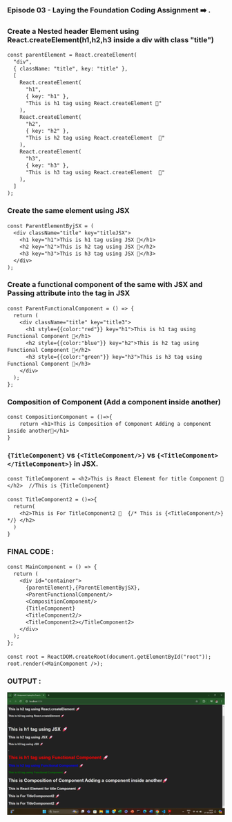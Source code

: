 ### Episode 03 - Laying the Foundation Coding Assignment ➡️ .

### Create a Nested header Element using React.createElement(h1,h2,h3 inside a div with class "title")

```
const parentElement = React.createElement(
  "div",
  { className: "title", key: "title" },
  [
    React.createElement(
      "h1",
      { key: "h1" },
      "This is h1 tag using React.createElement 🚀"
    ),
    React.createElement(
      "h2",
      { key: "h2" },
      "This is h2 tag using React.createElement  🚀"
    ),
    React.createElement(
      "h3",
      { key: "h3" },
      "This is h3 tag using React.createElement  🚀"
    ),
  ]
);
```

### Create the same element using JSX

```
const ParentElementByjSX = (
  <div className="title" key="titleJSX">
    <h1 key="h1">This is h1 tag using JSX 🚀</h1>
    <h2 key="h2">This is h2 tag using JSX 🚀</h2>
    <h3 key="h3">This is h3 tag using JSX 🚀</h3>
  </div>
);
```

###  Create a functional component of the same with JSX and Passing attribute into the tag in JSX

```
const ParentFunctionalComponent = () => {
  return (
    <div className="title" key="title3">
      <h1 style={{color:"red"}} key="h1">This is h1 tag using Functional Component 🚀</h1>
      <h2 style={{color:"blue"}} key="h2">This is h2 tag using Functional Component 🚀</h2>
      <h3 style={{color:"green"}} key="h3">This is h3 tag using Functional Component 🚀</h3>
    </div>
  );
};
```

### Composition of Component (Add a component inside another)

```
const CompositionComponent = ()=>{
    return <h1>This is Composition of Component Adding a component inside another🚀</h1>
}
```

### `{TitleComponent}` vs `{<TitleComponent/>}` vs `{<TitleComponent></TitleComponent>}` in JSX.

```
const TitleComponent = <h2>This is React Element for title Component 🚀</h2>  //This is {TitleComponent}

const TitleComponent2 = ()=>{
  return(
    <h2>This is For TitleComponent2 🚀  {/* This is {<TitleComponent/>} */} </h2>
  )
}
```

### FINAL CODE :

```
const MainComponent = () => {
  return (
    <div id="container">
      {parentElement},{ParentElementByjSX},
      <ParentFunctionalComponent/>
      <CompositionComponent/>
      {TitleComponent}
      <TitleComponent2/>
      <TitleComponent2></TitleComponent2>
    </div>
  );
};

const root = ReactDOM.createRoot(document.getElementById("root"));
root.render(<MainComponent />);
```

### OUTPUT :

![img](./IMG/Screenshot%20(432).png)



